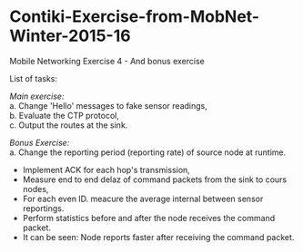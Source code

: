 # Contiki-Exercise-from-MobNet-Winter-2015-16
Mobile Networking Exercise 4 - And bonus exercise

List of tasks:

*Main exercise:*  
a. Change 'Hello' messages to fake sensor readings,  
b. Evaluate the CTP protocol,  
c. Output the routes at the sink.

*Bonus Exercise:*  
a. Change the reporting period (reporting rate) of source node at runtime.
  - Implement ACK for each hop's transmission,
  - Measure end to end delaz of command packets from the sink to cours nodes,
  - For each even ID. meacure the average internal between sensor reportings. 
  - Perform statistics before and after the node receives the command packet. 
  - It can be seen: Node reports faster after receiving the command packet.
